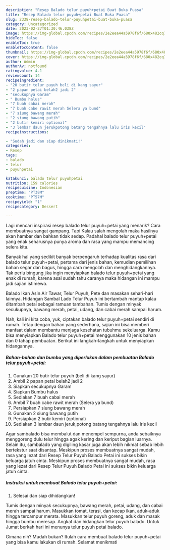 ```yaml
---
description: "Resep Balado telur puyuh+petai Buat Buka Puasa"
title: "Resep Balado telur puyuh+petai Buat Buka Puasa"
slug: 2338-resep-balado-telur-puyuhpetai-buat-buka-puasa
category: Uncategorized
date: 2023-02-27T01:30:46.038Z
image: https://img-global.cpcdn.com/recipes/2e2eea44a5978f6f/680x482cq70/balado-telur-puyuhpetai-foto-resep-utama.jpg
hideToc: false
enableToc: true
enableTocContent: false
thumbnail: https://img-global.cpcdn.com/recipes/2e2eea44a5978f6f/680x482cq70/balado-telur-puyuhpetai-foto-resep-utama.jpg
cover: https://img-global.cpcdn.com/recipes/2e2eea44a5978f6f/680x482cq70/balado-telur-puyuhpetai-foto-resep-utama.jpg
author: Admin
authorAv: notfound
ratingvalue: 4.1
reviewcount: 14
recipeingredient:
- "20 butir telur puyuh beli di kang sayur"
- "2 papan petai belah2 jadi 2"
- "secukupnya Garam"
- " Bumbu halus"
- "7 buah cabai merah"
- "7 buah cabe rawit merah Selera ya bund"
- "7 siung bawang merah"
- "2 siung bawang putih"
- "2 butir kemiri optional"
- "3 lembar daun jerukpotong batang tengahnya lalu iris kecil"
recipeinstructions:

- "Sudah jadi dan siap dinikmati!"
categories:
- Resep
tags:
- balado
- telur
- puyuhpetai

katakunci: balado telur puyuhpetai 
nutrition: 159 calories
recipecuisine: Indonesian
preptime: "PT38M"
cooktime: "PT57M"
recipeyield: "1"
recipecategory: Dessert

---
```



Lagi mencari inspirasi resep balado telur puyuh+petai yang menarik? Cara membuatnya sangat gampang. Tapi Kalau salah mengolah maka hasilnya akan hambar dan bahkan tidak sedap. Padahal balado telur puyuh+petai yang enak seharusnya punya aroma dan rasa yang mampu memancing selera kita.


Banyak hal yang sedikit banyak berpengaruh terhadap kualitas rasa dari balado telur puyuh+petai, pertama dari jenis bahan, kemudian pemilihan bahan segar dan bagus, hingga cara mengolah dan menghidangkannya. Tak perlu bingung jika ingin menyiapkan balado telur puyuh+petai yang enak di rumah, karena asal sudah tahu caranya maka hidangan ini mampu jadi sajian istimewa.

Balado Ikan Asin Air Tawar, Telur Puyuh, Pete dan masakan sehari-hari lainnya. Hidangan Sambal Lado Telur Puyuh ini bertambah mantap kalau ditambah petai sebagai ramuan tambahan. Tumis dengan minyak secukupnya, bawang merah, petai, udang, dan cabai merah sampai harum.


Nah, kali ini kita coba, yuk, ciptakan balado telur puyuh+petai sendiri di rumah. Tetap dengan bahan yang sederhana, sajian ini bisa memberi manfaat dalam membantu menjaga kesehatan tubuhmu sekeluarga. Kamu bisa menyiapkan Balado telur puyuh+petai menggunakan 10 jenis bahan dan 0 tahap pembuatan. Berikut ini langkah-langkah untuk menyiapkan hidangannya.

<!--inarticleads1-->

##### Bahan-bahan dan bumbu yang diperlukan dalam pembuatan Balado telur puyuh+petai:

1. Gunakan 20 butir telur puyuh (beli di kang sayur)
1. Ambil 2 papan petai belah2 jadi 2
1. Siapkan secukupnya Garam
1. Siapkan  Bumbu halus
1. Sediakan 7 buah cabai merah
1. Ambil 7 buah cabe rawit merah (Selera ya bund)
1. Persiapkan 7 siung bawang merah
1. Gunakan 2 siung bawang putih
1. Persiapkan 2 butir kemiri (optional)
1. Sediakan 3 lembar daun jeruk,potong batang tengahnya lalu iris kecil


Agar sambalado bisa membalut dan menempel sempurna, anda sebaiknya menggoreng dulu telur hingga agak kering dan keriput bagian luarnya. Selain itu, sambalado yang digiling kasar juga akan lebih nikmat sebab lebih bertekstur saat disantap. Meskipun proses membuatnya sangat mudah, rasa yang lezat dari Resep Telur Puyuh Balado Petai ini sukses bikin keluarga jatuh cinta. Meskipun proses membuatnya sangat mudah, rasa yang lezat dari Resep Telur Puyuh Balado Petai ini sukses bikin keluarga jatuh cinta. 

<!--inarticleads2-->

##### Instruksi untuk membuat Balado telur puyuh+petai:


1. Selesai dan siap dihidangkan!

Tumis dengan minyak secukupnya, bawang merah, petai, udang, dan cabai merah sampai harum. Masukkan tomat, terasi, dan kecap ikan, aduk-aduk hingga tercampur merata. Masukkan telur puyuh goreng, aduk dan masak hingga bumbu meresap. Angkat dan hidangkan telur puyuh balado. Untuk Jumat berkah hari ini menunya telur puyuh petai balado. 

Gimana nih? Mudah bukan? Itulah cara membuat balado telur puyuh+petai yang bisa kamu lakukan di rumah. Selamat menikmati
